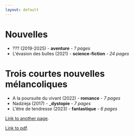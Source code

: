 ```yaml
---
layout: default
---
```


# Nouvelles
* ??? (2019-2025) - **aventure** - _? pages_
* L'évasion des bulles (2021) - **science-fiction** - _24 pages_

# Trois courtes nouvelles mélancoliques
* A la poursuite du vivant (2022) - **romance** - _7 pages_
* Nadzieja (2017) - **_dystopie** - _7 pages_
* L'être de tendresse (2023) - **fantastique** - _6 pages_

[Link to another page](./another-page.html).

[Link to pdf](./A_la_poursuite_du_vivant.pdf).
